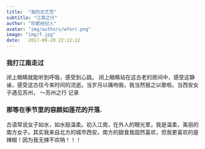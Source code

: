 ```yaml
---
title:  "我的文艺范"
subtitle: "江南之行"
author: "珍妮经纪人"
avatar: "img/authors/wferr.png"
image: "img/f.jpg"
date:   2017-09-20 22:12:12
---
```


### 我打江南走过
闭上眼睛就能听到呼吸，感受到心跳。
闭上眼睛站在这古老的房间中，感受这静谧，感受这古往今来时间的流逝。当岁月以痛吻我，我当然报之以歌啦。当西安女子遇见苏州， ～苏州之行 记录

### 那等在季节里的容颜如莲花的开落.
古语常说女子如水，如水般温柔。初入江南，在外人的眼光里，我是温柔，美丽的南方女子。其实我来自北方的城市西安。南方的甜食我固然喜欢，但我更喜欢的是辣椒！因为我无辣不欢呐！！！